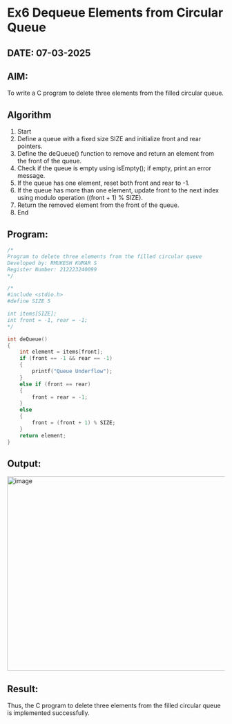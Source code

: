 # Ex6 Dequeue Elements from Circular Queue
## DATE: 07-03-2025
## AIM:
To write a C program to delete three elements from the filled circular queue.

## Algorithm
1. Start 
2. Define a queue with a fixed size SIZE and initialize front and rear pointers. 
3. Define the deQueue() function to remove and return an element from the front of the queue. 
4. Check if the queue is empty using isEmpty(); if empty, print an error message. 
5. If the queue has one element, reset both front and rear to -1. 
6. If the queue has more than one element, update front to the next index using modulo  operation ((front + 1) % SIZE). 
7. Return the removed element from the front of the queue. 
8. End   

## Program:
```c
/*
Program to delete three elements from the filled circular queue
Developed by: RMUKESH KUMAR S
Register Number: 212223240099
*/

/*
#include <stdio.h>
#define SIZE 5

int items[SIZE];
int front = -1, rear = -1;
*/

int deQueue()
{
    int element = items[front];
    if (front == -1 && rear == -1)
    {
        printf("Queue Underflow");
    }
    else if (front == rear)
    {
        front = rear = -1;
    }
    else
    {
        front = (front + 1) % SIZE;
    }
    return element;
}
```

## Output:
<img width="1052" height="449" alt="image" src="https://github.com/user-attachments/assets/5a31abb8-0577-46f3-acb5-0a92d79748fb" />


## Result:
Thus, the C program to delete three elements from the filled circular queue is implemented successfully.
